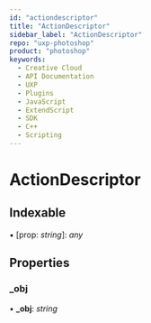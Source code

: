 ```yaml
---
id: "actiondescriptor"
title: "ActionDescriptor"
sidebar_label: "ActionDescriptor"
repo: "uxp-photoshop"
product: "photoshop"
keywords:
  - Creative Cloud
  - API Documentation
  - UXP
  - Plugins
  - JavaScript
  - ExtendScript
  - SDK
  - C++
  - Scripting
---
```


# ActionDescriptor

## Indexable

▪ [prop: *string*]: *any*

## Properties

### \_obj

• **\_obj**: *string*
